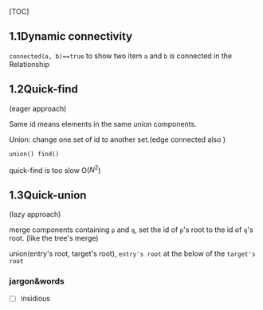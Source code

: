 [TOC]

## 1.1Dynamic connectivity

`connected(a, b)==true` to show two item `a` and `b` is connected in the Relationship

## 1.2Quick-find

(eager approach)

Same id means elements in the same union components.

Union: change one set of id to another set.(edge connected also  )

`union() find()`

quick-find is too slow O($N^2$)

## 1.3Quick-union

 (lazy approach)

merge components containing `p` and `q`, set the id of `p`'s root to the id of `q`'s root. (like the tree's merge)

union(entry's root, target's root), `entry's root` at the below of the `target's root`

### jargon&words

- [ ] insidious